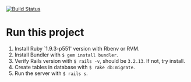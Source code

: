 [![Build Status](https://snap-ci.com/jonatassalgado/verdade-ou-consequencia/branch/master/build_image)](https://snap-ci.com/jonatassalgado/verdade-ou-consequencia/branch/master)

# Run this project

1. Install Ruby `1.9.3-p551' version with Rbenv or RVM.
2. Install Bundler with `$ gem install bundler`.
3. Verify Rails version with `$ rails -v`, should be `3.2.13`. If not, try install.
4. Create tables in database with `$ rake db:migrate`.
5. Run the server with `$ rails s`.

